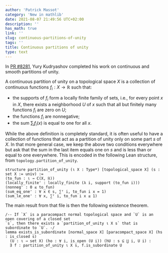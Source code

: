 ```yaml
---
author: 'Patrick Massot'
category: 'New in mathlib'
date: 2021-08-07 21:49:56 UTC+02:00
description: ''
has_math: true
link: ''
slug: continuous-partitions-of-unity
tags: ''
title: Continuous partitions of unity
type: text
---
```

In [PR #8281](https://github.com/leanprover-community/mathlib/pull/8281), Yury
Kudryashov completed his work on continuous and smooth partitions of unity.

A continuous partition of unity on a topological space $X$ is a collection of continuous functions
$f_i : X → ℝ$ such that:

* the supports of $f_i$ form a locally finite family of sets, i.e., for every point $x$ in $X$, there
  exists a neighborhood $U$ of $x$ such that all but finitely many functions $f_i$ are zero on $U$;
* the functions $f_i$ are nonnegative;
* the sum $\sum_i f_i(x)$ is equal to one for all $x$.

While the above definition is completely standard, it is often useful to have a collection of
functions that act as a partition of unity only on some part $s$ of $X$. In that more general case,
we keep the above two conditions everywhere but ask that the sum in the last item equals one on $s$
and is less than or equal to one everywhere. This is encoded in the following Lean structure, from
`topology.partition_of_unity`.

```lean
structure partition_of_unity (ι X : Type*) [topological_space X] (s : set X := univ) :=
(to_fun : ι → C(X, ℝ))
(locally_finite' : locally_finite (λ i, support (to_fun i)))
(nonneg' : 0 ≤ to_fun)
(sum_eq_one' : ∀ x ∈ s, ∑ᶠ i, to_fun i x = 1)
(sum_le_one' : ∀ x, ∑ᶠ i, to_fun i x ≤ 1)
```

The main result from that file is then the following existence theorem.

```lean
/-- If `X` is a paracompact normal topological space and `U` is an open covering of a closed set
`s`, then there exists a `partition_of_unity ι X s` that is subordinate to `U`. -/
lemma exists_is_subordinate [normal_space X] [paracompact_space X] (hs : is_closed s)
  (U : ι → set X) (ho : ∀ i, is_open (U i)) (hU : s ⊆ ⋃ i, U i) :
  ∃ f : partition_of_unity ι X s, f.is_subordinate U
```


